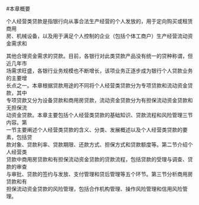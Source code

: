 #本章概要
<p>个人经营类贷款是指银行向从事合法生产经营的个人发放的，用于定向购买或租赁商用 <br />
    房、机械设备，以及用于满足个人控制的企业（包括个体工商户）生产经营流动资金需求和</p>
    <p>其他合理资金需求的贷款。目前，各银行对此类贷款产品没有统一的贷种称谓，但近几年市 <br />
      场需求旺盛，各银行业务规模也不断增长，该项业务正逐步成为银行个人贷款业务的主要增 <br />
      长点之一。本章根据贷款用途的不同将个人经营类贷款分为专项贷款和流动资金贷款，其中 <br />
      专项贷款又分为设备贷款和商用房贷款，流动资金贷款分为有担保流动资金贷款和无担保流 <br />
      动资金贷款。本章主要包括个人经营类贷款的基础知识、贷款流程和风险管理三节内容。第 <br />
      一节主要阐述个人经营类贷款的含义、分类、发展概述以及个人经营类贷款的要素，包括贷 <br />
      款对象、贷款利率、贷款期限、还款方式、担保方式和贷款额度等。第二节介绍个人经营类 <br />
      贷款中商用房贷款和有担保流动资金贷款的贷款流程，包括贷款的受理与调查、贷款的审查 <br />
      与审批、贷款的签约与发放、支付管理和贷后管理等五个环节。第三节分析商用房贷款和有 <br />
      担保流动资金贷款的风险管理，包括合作机构管理、操作风险管理和信用风险管理。<br />
    </p>